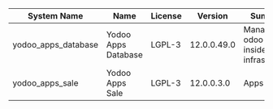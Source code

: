 | System Name | Name | License | Version | Summary | Price |
|---|---|---|---|---|---|
| yodoo_apps_database | Yodoo Apps Database | LGPL-3 | 12.0.0.49.0 | Manage all odoo apps inside your infrastructure |  |
| yodoo_apps_sale | Yodoo Apps Sale | LGPL-3 | 12.0.0.3.0 | Apps Sales |  |
